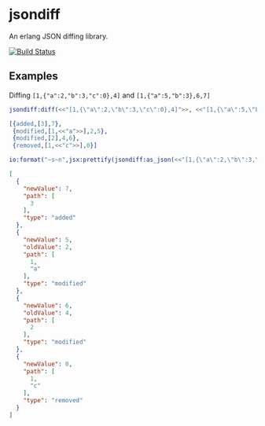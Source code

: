 # jsondiff
An erlang JSON diffing library.

[![Build Status](https://magnum.travis-ci.com/michaelkitson/jsondiff.svg?token=9U3SvxR2itsJbCVgWNgz&branch=master)](https://magnum.travis-ci.com/michaelkitson/jsondiff)

## Examples

Diffing `[1,{"a":2,"b":3,"c":0},4]` and `[1,{"a":5,"b":3},6,7]`

```erlang
jsondiff:diff(<<"[1,{\"a\":2,\"b\":3,\"c\":0},4]">>, <<"[1,{\"a\":5,\"b\":3},6,7]">>).
```

```erlang
[{added,[3],7},
 {modified,[1,<<"a">>],2,5},
 {modified,[2],4,6},
 {removed,[1,<<"c">>],0}]
```

```erlang
io:format("~s~n",jsx:prettify(jsondiff:as_json(<<"[1,{\"a\":2,\"b\":3,\"c\":0},4]">>, <<"[1,{\"a\":5,\"b\":3},6,7]">>))).
```

```json
[
  {
    "newValue": 7,
    "path": [
      3
    ],
    "type": "added"
  },
  {
    "newValue": 5,
    "oldValue": 2,
    "path": [
      1,
      "a"
    ],
    "type": "modified"
  },
  {
    "newValue": 6,
    "oldValue": 4,
    "path": [
      2
    ],
    "type": "modified"
  },
  {
    "newValue": 0,
    "path": [
      1,
      "c"
    ],
    "type": "removed"
  }
]
```
